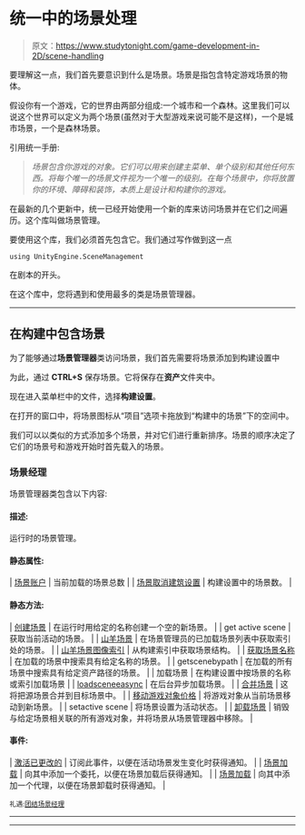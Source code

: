 # 统一中的场景处理

> 原文：<https://www.studytonight.com/game-development-in-2D/scene-handling>

要理解这一点，我们首先要意识到什么是场景。场景是指包含特定游戏场景的物体。

假设你有一个游戏，它的世界由两部分组成:一个城市和一个森林。这里我们可以说这个世界可以定义为两个场景(虽然对于大型游戏来说可能不是这样)，一个是城市场景，一个是森林场景。

引用统一手册:

> *场景包含你游戏的对象。它们可以用来创建主菜单、单个级别和其他任何东西。将每个唯一的场景文件视为一个唯一的级别。在每个场景中，你将放置你的环境、障碍和装饰，本质上是设计和构建你的游戏。*

在最新的几个更新中，统一已经开始使用一个新的库来访问场景并在它们之间遍历。这个库叫做场景管理。

要使用这个库，我们必须首先包含它。我们通过写作做到这一点

```
using UnityEngine.SceneManagement
```

在剧本的开头。

在这个库中，您将遇到和使用最多的类是场景管理器。

* * *

## 在构建中包含场景

为了能够通过**场景管理器**类访问场景，我们首先需要将场景添加到构建设置中

为此，通过 **CTRL+S** 保存场景。它将保存在**资产**文件夹中。

现在进入菜单栏中的文件，选择**构建设置**。

在打开的窗口中，将场景图标从“项目”选项卡拖放到“构建中的场景”下的空间中。

我们可以以类似的方式添加多个场景，并对它们进行重新排序。场景的顺序决定了它们的场景号和游戏开始时首先载入的场景。

### 场景经理

场景管理器类包含以下内容:

#### 描述:

运行时的场景管理。

#### 静态属性:

| [场景账户](https://docs.unity3d.com/ScriptReference/SceneManagement.SceneManager-sceneCount.html) | 当前加载的场景总数 |
| [场景取消建筑设置](https://docs.unity3d.com/ScriptReference/SceneManagement.SceneManager-sceneCountInBuildSettings.html) | 构建设置中的场景数。 |

#### 静态方法:

| [创建场景](https://docs.unity3d.com/ScriptReference/SceneManagement.SceneManager.CreateScene.html) | 在运行时用给定的名称创建一个空的新场景。 |
| get active scene | 获取当前活动的场景。 |
| [山羊场景](https://docs.unity3d.com/ScriptReference/SceneManagement.SceneManager.GetSceneAt.html) | 在场景管理员的已加载场景列表中获取索引处的场景。 |
| [山羊场景图像索引](https://docs.unity3d.com/ScriptReference/SceneManagement.SceneManager.GetSceneByBuildIndex.html) | 从构建索引中获取场景结构。 |
| [获取场景名称](https://docs.unity3d.com/ScriptReference/SceneManagement.SceneManager.GetSceneByName.html) | 在加载的场景中搜索具有给定名称的场景。 |
| getscenebypath | 在加载的所有场景中搜索具有给定资产路径的场景。 |
| 加载场景 | 在构建设置中按场景的名称或索引加载场景 |
| [loadsceneeasync](https://docs.unity3d.com/ScriptReference/SceneManagement.SceneManager.LoadSceneAsync.html) | 在后台异步加载场景。 |
| [合并场景](https://docs.unity3d.com/ScriptReference/SceneManagement.SceneManager.MergeScenes.html) | 这将把源场景合并到目标场景中。 |
| [移动游戏对象价格](https://docs.unity3d.com/ScriptReference/SceneManagement.SceneManager.MoveGameObjectToScene.html) | 将游戏对象从当前场景移动到新场景。 |
| setactive scene | 将场景设置为活动状态。 |
| [卸载场景](https://docs.unity3d.com/ScriptReference/SceneManagement.SceneManager.UnloadSceneAsync.html) | 销毁与给定场景相关联的所有游戏对象，并将场景从场景管理器中移除。 |

#### 事件:

| [激活已更改的](https://docs.unity3d.com/ScriptReference/SceneManagement.SceneManager-activeSceneChanged.html) | 订阅此事件，以便在活动场景发生变化时获得通知。 |
| [场景加载](https://docs.unity3d.com/ScriptReference/SceneManagement.SceneManager-sceneLoaded.html) | 向其中添加一个委托，以便在场景加载后获得通知。 |
| [场景加载](https://docs.unity3d.com/ScriptReference/SceneManagement.SceneManager-sceneUnloaded.html) | 向其中添加一个代理，以便在场景卸载时获得通知。 |

<small>礼遇:[团结场景经理](https://docs.unity3d.com/ScriptReference/SceneManagement.SceneManager.html)</small>

* * *

* * *